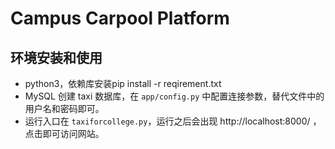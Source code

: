 # Campus Carpool Platform

## 环境安装和使用
 
 * python3，依赖库安装pip install -r reqirement.txt
 * MySQL 创建 taxi 数据库，在 `app/config.py` 中配置连接参数，替代文件中的用户名和密码即可。
 * 运行入口在 `taxiforcollege.py`，运行之后会出现 http://localhost:8000/ ，点击即可访问网站。
 <!-- * 使用网站的一些准备
    1. 管理员默认用户名admin，密码123456。
    2. 管理员登录之后首先创建几个company，之后再创建几个机票。之后用户就可以使用。
    3. 用户先注册然后登陆。 -->
    
<!-- ## 技术细节
 
 * 所有的和用户相关的视图函数都在web文件夹下，具体函数的作用见注释。
 * 所有和管理员相关的视图函数在admin文件夹下。
 * data文件夹下是所有的数据处理函数。
 * form文件夹下是所有的表单定义。
 * models文件夹是所有的数据库模型定义。
 * statics文件夹是所有的静态文件。
 * templates文件夹是所有的模版（HTML）文件。 -->